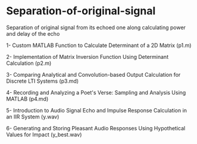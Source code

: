 # Separation-of-original-signal
Separation of original signal from its echoed one along calculating power and delay of the echo

1- Custom MATLAB Function to Calculate Determinant of a 2D Matrix (p1.m)

2- Implementation of Matrix Inversion Function Using Determinant Calculation (p2.m)

3- Comparing Analytical and Convolution-based Output Calculation for Discrete LTI Systems (p3.md)

4- Recording and Analyzing a Poet's Verse: Sampling and Analysis Using MATLAB (p4.md)

5- Introduction to Audio Signal Echo and Impulse Response Calculation in an IIR System (y.wav)

6- Generating and Storing Pleasant Audio Responses Using Hypothetical Values for Impact (y_best.wav)




